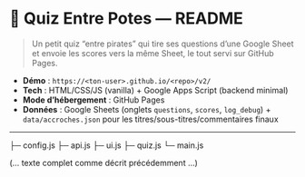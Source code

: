 # 🎯 Quiz Entre Potes — README

> Un petit quiz “entre pirates” qui tire ses questions d’une Google Sheet et envoie les scores vers la même Sheet, le tout servi sur GitHub Pages.

- **Démo** : `https://<ton-user>.github.io/<repo>/v2/`
- **Tech** : HTML/CSS/JS (vanilla) + Google Apps Script (backend minimal)
- **Mode d’hébergement** : GitHub Pages
- **Données** : Google Sheets (onglets `questions`, `scores`, `log_debug`) + `data/accroches.json` pour les titres/sous-titres/commentaires finaux

---
   ├─ config.js
   ├─ api.js
   ├─ ui.js
   ├─ quiz.js
   └─ main.js

(… texte complet comme décrit précédemment …)
